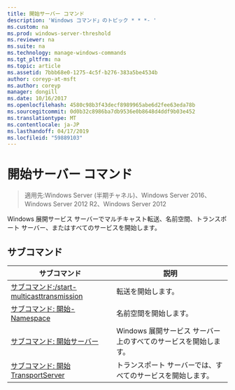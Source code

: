 ```yaml
---
title: 開始サーバー コマンド
description: 'Windows コマンド」のトピック * * *- '
ms.custom: na
ms.prod: windows-server-threshold
ms.reviewer: na
ms.suite: na
ms.technology: manage-windows-commands
ms.tgt_pltfrm: na
ms.topic: article
ms.assetid: 7bbb68e0-1275-4c5f-b276-383a5be4534b
author: coreyp-at-msft
ms.author: coreyp
manager: dongill
ms.date: 10/16/2017
ms.openlocfilehash: 4580c98b3f43decf8989965abe6d2fee63eda78b
ms.sourcegitcommit: 0d0b32c8986ba7db9536e0b8648d4ddf9b03e452
ms.translationtype: MT
ms.contentlocale: ja-JP
ms.lasthandoff: 04/17/2019
ms.locfileid: "59889103"
---
```

# <a name="the-start-server-command"></a>開始サーバー コマンド

>適用先:Windows Server (半期チャネル)、Windows Server 2016、Windows Server 2012 R2、Windows Server 2012

Windows 展開サービス サーバーでマルチキャスト転送、名前空間、トランスポート サーバー、またはすべてのサービスを開始します。
## <a name="subcommands"></a>サブコマンド
|サブコマンド|説明|
|-------|--------|
|[サブコマンド:/start-multicasttransmission](subcommand-start-multicasttransmission.md)|転送を開始します。|
|[サブコマンド: 開始-Namespace](subcommand-start-namespace.md)|名前空間を開始します。|
|[サブコマンド: 開始サーバー](subcommand-start-server.md)|Windows 展開サービス サーバー上のすべてのサービスを開始します。|
|[サブコマンド: 開始 TransportServer](subcommand-start-transportserver.md)|トランスポート サーバーでは、すべてのサービスを開始します。|
